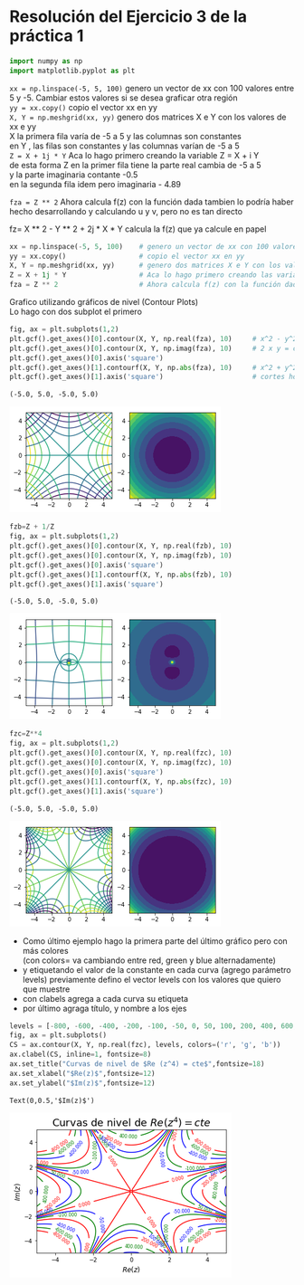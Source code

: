 # Resolución del Ejercicio 3 de la práctica 1

```python
import numpy as np
import matplotlib.pyplot as plt
```

```xx = np.linspace(-5, 5, 100)```
genero un vector de xx con 100 valores entre 5 y -5. Cambiar estos valores si se desea graficar otra región  
```yy = xx.copy()```
copio el vector xx en yy  
```X, Y = np.meshgrid(xx, yy)```
genero dos matrices X e Y con los valores de xx e yy  
X la primera fila varía de -5 a 5  y las columnas son constantes  
en Y , las filas son constantes y las columnas varían de -5 a 5  
```Z = X + 1j * Y```
Aca lo hago primero creando la variable Z = X + i Y  
de esta forma Z en la primer fila tiene la parte real cambia de -5 a 5  
y la parte imaginaria contante -0.5   
en la segunda fila idem pero imaginaria - 4.89  

```fza = Z ** 2```
Ahora calcula f(z) con la función dada
tambien lo podría haber hecho desarrollando y calculando u y v, pero no es tan directo

fz= X ** 2 - Y ** 2 + 2j * X * Y 
calcula la f(z) que ya calcule en papel


```python
xx = np.linspace(-5, 5, 100)    # genero un vector de xx con 100 valores entre 5 y -5
yy = xx.copy()                  # copio el vector xx en yy
X, Y = np.meshgrid(xx, yy)      # genero dos matrices X e Y con los valores de xx e yy
Z = X + 1j * Y                  # Aca lo hago primero creando las variables Z = X + i Y
fza = Z ** 2                    # Ahora calcula f(z) con la función dada
```

Grafico utilizando gráficos de nivel (Contour Plots)   
Lo hago con dos subplot el primero 


```python
fig, ax = plt.subplots(1,2)
plt.gcf().get_axes()[0].contour(X, Y, np.real(fza), 10)     # x^2 - y^2 = cte  parábolas
plt.gcf().get_axes()[0].contour(X, Y, np.imag(fza), 10)     # 2 x y = cte      hipérbolas
plt.gcf().get_axes()[0].axis('square')
plt.gcf().get_axes()[1].contourf(X, Y, np.abs(fza), 10)     # x^2 + y^2 = cte
plt.gcf().get_axes()[1].axis('square')                      # cortes horizontales de un paraboloide de revolución
```




    (-5.0, 5.0, -5.0, 5.0)




![png](output_4_1.png)



```python
fzb=Z + 1/Z
fig, ax = plt.subplots(1,2)
plt.gcf().get_axes()[0].contour(X, Y, np.real(fzb), 10)
plt.gcf().get_axes()[0].contour(X, Y, np.imag(fzb), 10)
plt.gcf().get_axes()[0].axis('square')
plt.gcf().get_axes()[1].contourf(X, Y, np.abs(fzb), 10)
plt.gcf().get_axes()[1].axis('square')
```




    (-5.0, 5.0, -5.0, 5.0)




![png](output_5_1.png)



```python
fzc=Z**4
fig, ax = plt.subplots(1,2)
plt.gcf().get_axes()[0].contour(X, Y, np.real(fzc), 10)
plt.gcf().get_axes()[0].contour(X, Y, np.imag(fzc), 10)
plt.gcf().get_axes()[0].axis('square')
plt.gcf().get_axes()[1].contourf(X, Y, np.abs(fzc), 10)
plt.gcf().get_axes()[1].axis('square')
```




    (-5.0, 5.0, -5.0, 5.0)




![png](output_6_1.png)


- Como último ejemplo hago la primera parte del último gráfico pero con más colores   
(con colors= va cambiando entre red, green y blue alternadamente)   
- y etiquetando el valor de la constante en cada curva (agrego parámetro levels)
previamente defino el vector levels con los valores que quiero que muestre
- con clabels agrega a cada curva su etiqueta  
- por último agraga título, y nombre a los ejes


```python
levels = [-800, -600, -400, -200, -100, -50, 0, 50, 100, 200, 400, 600, 800]
fig, ax = plt.subplots()
CS = ax.contour(X, Y, np.real(fzc), levels, colors=('r', 'g', 'b'))
ax.clabel(CS, inline=1, fontsize=8)
ax.set_title("Curvas de nivel de $Re (z^4) = cte$",fontsize=18)
ax.set_xlabel("$Re(z)$",fontsize=12)
ax.set_ylabel("$Im(z)$",fontsize=12)
```




    Text(0,0.5,'$Im(z)$')




![png](output_8_1.png)

